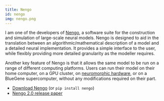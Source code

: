 ```yaml
---
title: Nengo
id: nengo
img: nengo.png
---
```


I am one of the developers of [Nengo](http://www.nengo.ca), a software suite for the construction and simulation of large-scale neural models.  Nengo is designed to aid in the translation between
an algorithmic/mathematical description of a model and a detailed neural implementation.  It provides a simple interface to the user, while flexibly providing more detailed granularity as the modeller requires.

Another key feature of Nengo is that it allows the same model to be run on a range of different computing platforms.  Users can run their model on their home computer, on a GPU cluster, on [neuromorphic hardware](#neuromorphic), or on a BlueGene supercomputer, without any modifications required on their part.

* [Download Nengo](https://github.com/nengo/nengo) (or `pip install nengo`)
* [Nengo 2.0 release paper](http://journal.frontiersin.org/Journal/10.3389/fninf.2013.00048/full)